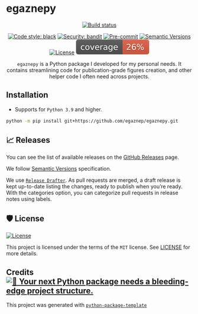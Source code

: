# egaznepy

<div align="center">

[![Build status](https://github.com/egaznep/egaznepy/workflows/build/badge.svg?branch=master&event=push)](https://github.com/egaznep/egaznepy/actions?query=workflow%3Abuild)
<!-- [![Python Version](https://img.shields.io/pypi/pyversions/egaznepy.svg)](https://pypi.org/project/egaznepy/) -->
<!-- [![Dependencies Status](https://img.shields.io/badge/dependencies-up%20to%20date-brightgreen.svg)](https://github.com/egaznep/egaznepy/pulls?utf8=%E2%9C%93&q=is%3Apr%20author%3Aapp%2Fdependabot) -->

[![Code style: black](https://img.shields.io/badge/code%20style-black-000000.svg)](https://github.com/psf/black)
[![Security: bandit](https://img.shields.io/badge/security-bandit-green.svg)](https://github.com/PyCQA/bandit)
[![Pre-commit](https://img.shields.io/badge/pre--commit-enabled-brightgreen?logo=pre-commit&logoColor=white)](https://github.com/egaznep/egaznepy/blob/master/.pre-commit-config.yaml)
[![Semantic Versions](https://img.shields.io/badge/%20%20%F0%9F%93%A6%F0%9F%9A%80-semantic--versions-e10079.svg)](https://github.com/egaznep/egaznepy/releases)
[![License](https://img.shields.io/github/license/egaznep/egaznepy)](https://github.com/egaznep/egaznepy/blob/master/LICENSE)
![Coverage Report](assets/images/coverage.svg)

`egaznepy` is a Python package I developed for my personal needs. It contains streamlining code for publication-grade figures creation, and other helper code I often need across projects. 

</div>

## Installation

- Supports for `Python 3.9` and higher.

```bash
python -m pip install git+https://github.com/egaznep/egaznepy.git
```

<!-- ### Set up bots

- Set up [Dependabot](https://docs.github.com/en/github/administering-a-repository/enabling-and-disabling-version-updates#enabling-github-dependabot-version-updates) to ensure you have the latest dependencies.
- Set up [Stale bot](https://github.com/apps/stale) for automatic issue closing. -->


## 📈 Releases

You can see the list of available releases on the [GitHub Releases](https://github.com/egaznep/egaznepy/releases) page.

We follow [Semantic Versions](https://semver.org/) specification.

We use [`Release Drafter`](https://github.com/marketplace/actions/release-drafter). As pull requests are merged, a draft release is kept up-to-date listing the changes, ready to publish when you’re ready. With the categories option, you can categorize pull requests in release notes using labels.

## 🛡 License

[![License](https://img.shields.io/github/license/egaznep/egaznepy)](https://github.com/egaznep/egaznepy/blob/master/LICENSE)

This project is licensed under the terms of the `MIT` license. See [LICENSE](https://github.com/egaznep/egaznepy/blob/master/LICENSE) for more details.


## Credits [![🚀 Your next Python package needs a bleeding-edge project structure.](https://img.shields.io/badge/python--package--template-%F0%9F%9A%80-brightgreen)](https://github.com/TezRomacH/python-package-template)

This project was generated with [`python-package-template`](https://github.com/TezRomacH/python-package-template)
